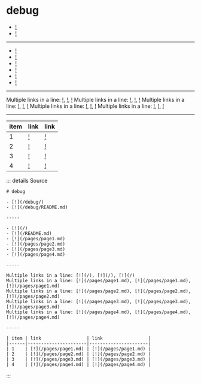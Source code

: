 # debug

- [!](/debug/)
- [!](/debug/README.md)

-----

- [!](/)
- [!](/README.md)
- [!](/pages/page1.md)
- [!](/pages/page2.md)
- [!](/pages/page3.md)
- [!](/pages/page4.md)

-----

Multiple links in a line: [!](/), [!](/), [!](/)
Multiple links in a line: [!](/pages/page1.md), [!](/pages/page1.md), [!](/pages/page1.md)
Multiple links in a line: [!](/pages/page2.md), [!](/pages/page2.md), [!](/pages/page2.md)
Multiple links in a line: [!](/pages/page3.md), [!](/pages/page3.md), [!](/pages/page3.md)
Multiple links in a line: [!](/pages/page4.md), [!](/pages/page4.md), [!](/pages/page4.md)

-----

| item | link                 | link                 |
|------|----------------------|----------------------|
| 1    | [!](/pages/page1.md) | [!](/pages/page1.md) |
| 2    | [!](/pages/page2.md) | [!](/pages/page2.md) |
| 3    | [!](/pages/page3.md) | [!](/pages/page3.md) |
| 4    | [!](/pages/page4.md) | [!](/pages/page4.md) |


::: details Source
```
# debug

- [!](/debug/)
- [!](/debug/README.md)

-----

- [!](/)
- [!](/README.md)
- [!](/pages/page1.md)
- [!](/pages/page2.md)
- [!](/pages/page3.md)
- [!](/pages/page4.md)

-----

Multiple links in a line: [!](/), [!](/), [!](/)
Multiple links in a line: [!](/pages/page1.md), [!](/pages/page1.md), [!](/pages/page1.md)
Multiple links in a line: [!](/pages/page2.md), [!](/pages/page2.md), [!](/pages/page2.md)
Multiple links in a line: [!](/pages/page3.md), [!](/pages/page3.md), [!](/pages/page3.md)
Multiple links in a line: [!](/pages/page4.md), [!](/pages/page4.md), [!](/pages/page4.md)

-----

| item | link                 | link                 |
|------|----------------------|----------------------|
| 1    | [!](/pages/page1.md) | [!](/pages/page1.md) |
| 2    | [!](/pages/page2.md) | [!](/pages/page2.md) |
| 3    | [!](/pages/page3.md) | [!](/pages/page3.md) |
| 4    | [!](/pages/page4.md) | [!](/pages/page4.md) |
```
:::
